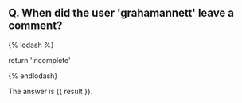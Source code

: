 ## Q. When did the user 'grahamannett' leave a comment?

{% lodash %}

return 'incomplete'

{% endlodash}

The answer is {{ result }}.
